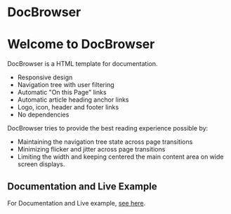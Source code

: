 # DocBrowser

# Welcome to DocBrowser

DocBrowser is a HTML template for documentation.

* Responsive design
* Navigation tree with user filtering
* Automatic "On this Page" links
* Automatic article heading anchor links
* Logo, icon, header and footer links
* No dependencies

DocBrowser tries to provide the best reading experience possible by:

* Maintaining the navigation tree state across page transitions 
* Minimizing flicker and jitter across page transitions
* Limiting the width and keeping centered the main content area on
wide screen displays.

## Documentation and Live Example

For Documentation and Live example, [see here](http://www.toptensoftware.com/docbrowser).